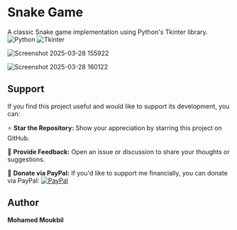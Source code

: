 # Snake Game

A classic Snake game implementation using Python's Tkinter library.
![Python](https://img.shields.io/badge/Python-3.x-blue.svg)
![Tkinter](https://img.shields.io/badge/GUI-Tkinter-green.svg)


![Screenshot 2025-03-28 155922](https://github.com/user-attachments/assets/40552df2-d154-4568-ae95-4fba685ca933)


![Screenshot 2025-03-28 160122](https://github.com/user-attachments/assets/11f80b2f-8b22-406c-8349-dea076f220f7)


## Support

If you find this project useful and would like to support its development, you can:

⭐ **Star the Repository:** Show your appreciation by starring this project on GitHub.

💬 **Provide Feedback:** Open an issue or discussion to share your thoughts or suggestions.

🤍 **Donate via PayPal:** If you'd like to support me financially, you can donate via PayPal:
[![PayPal](https://img.shields.io/badge/Donate-PayPal-blue?logo=paypal)](https://paypal.me/basic1man?country.x=MA&locale.x=en_US)


## Author

**Mohamed Moukbil**
